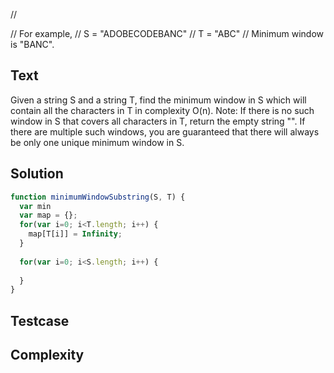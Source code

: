// 

// For example,
// S = "ADOBECODEBANC"
// T = "ABC"
// Minimum window is "BANC".

## Text
Given a string S and a string T, find the minimum window in S which will contain all the characters in T in complexity O(n).
Note: If there is no such window in S that covers all characters in T, return the empty string "". If there are multiple such windows, you are guaranteed that there will always be only one unique minimum window in S.

## Solution
```javascript
function minimumWindowSubstring(S, T) {
  var min
  var map = {};
  for(var i=0; i<T.length; i++) {
    map[T[i]] = Infinity;
  }
  
  for(var i=0; i<S.length; i++) {
    
  }
}
```

## Testcase

## Complexity

